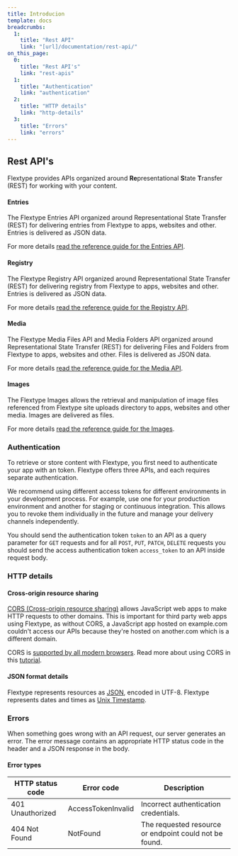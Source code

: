 ```yaml
---
title: Introducion
template: docs 
breadcrumbs:
  1:
    title: "Rest API"
    link: "[url]/documentation/rest-api/"
on_this_page:
  0:
    title: "Rest API's"
    link: "rest-apis"
  1:
    title: "Authentication"
    link: "authentication"
  2:
    title: "HTTP details"
    link: "http-details"
  3:
    title: "Errors"
    link: "errors"
---
```


## <a name="rest-apis"></a> Rest API's

Flextype provides APIs organized around <b>Re</b>presentational <b>S</b>tate <b>T</b>ransfer (REST) for working with your content.

#### Entries

The Flextype Entries API organized around Representational State Transfer (REST) for delivering entries from Flextype to apps, websites and other. Entries is delivered as JSON data.

For more details <a href="[url]/documentation/rest-api/entries">read the reference guide for the Entries API</a>.

#### Registry

The Flextype Registry API organized around Representational State Transfer (REST) for delivering registry from Flextype to apps, websites and other. Entries is delivered as JSON data.

For more details <a href="[url]/documentation/rest-api/registry">read the reference guide for the Registry API</a>.

#### Media

The Flextype Media Files API and Media Folders API organized around Representational State Transfer (REST) for delivering Files and Folders from Flextype to apps, websites and other. Files is delivered as JSON data.

For more details <a href="[url]/documentation/rest-api/media">read the reference guide for the Media API</a>.

#### Images

The Flextype Images allows the retrieval and manipulation of image files referenced from Flextype site uploads directory to apps, websites and other media. Images are delivered as files.

For more details <a href="[url]/documentation/rest-api/images">read the reference guide for the Images</a>.


### <a name="authentication"></a> Authentication

To retrieve or store content with Flextype, you first need to authenticate your app with an token. Flextype offers three APIs, and each requires separate authentication.

We recommend using different access tokens for different environments in your development process. For example, use one for your production environment and another for staging or continuous integration. This allows you to revoke them individually in the future and manage your delivery channels independently.

You should send the authentication token `token` to an API as a query parameter for `GET` requests and for all `POST`, `PUT`, `PATCH`, `DELETE` requests you should send the access authentication token `access_token` to an API inside request body.

### <a name="http-details"></a> HTTP details

#### Cross-origin resource sharing

[CORS (Cross-origin resource sharing)](https://en.wikipedia.org/wiki/Cross-origin_resource_sharing) allows JavaScript web apps to make HTTP requests to other domains. This is important for third party web apps using Flextype, as without CORS, a JavaScript app hosted on example.com couldn't access our APIs because they're hosted on another.com which is a different domain.

CORS is [supported by all modern browsers](https://caniuse.com/cors). Read more about using CORS in this [tutorial](https://www.html5rocks.com/tutorials/cors/).

#### JSON format details

Flextype represents resources as [JSON](https://json.org/), encoded in UTF-8. Flextype represents dates and times as [Unix Timestamp](https://www.unixtimestamp.com).

### <a name="errors"></a> Errors

When something goes wrong with an API request, our server generates an error. The error message contains an appropriate HTTP status code in the header and a JSON response in the body.

#### Error types

<div class="table">
    <table>
        <thead>
            <tr>
                <th>HTTP status code</th>
                <th>Error code</th>
                <th>Description</th>
            </tr>
        </thead>
        <tbody>
            <tr>
                <td>401 Unauthorized</td>
                <td>AccessTokenInvalid</td>
                <td>Incorrect authentication credentials.</td>
            </tr>
            <tr>
                <td>404 Not Found</td>
                <td>NotFound</td>
                <td>The requested resource or endpoint could not be found.</td>
            </tr>
        </tbody>
    </table>
</div>
